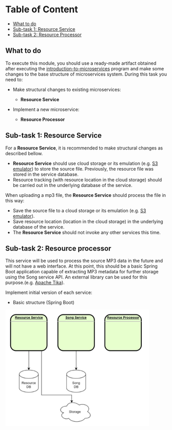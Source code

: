 # Table of Content

- [What to do](#what-to-do)
- [Sub-task 1: Resource Service](#sub-task-1-resource-service)
- [Sub-task 2: Resource Processor](#sub-task-2-resource-processor)

## What to do

To execute this module, you should use a ready-made artifact obtained after executing the [introduction-to-microservices](https://git.epam.com/epm-cdp/global-java-foundation-program/java-courses/-/tree/main/introduction-to-microservices) program and make some changes to the base structure of microservices system.
During this task you need to:

+ Make structural changes to existing microservices:
  - **Resource Service**

+ Implement a new microservice:
  - **Resource Processor**

## Sub-task 1: Resource Service

For a **Resource Service**, it is recommended to make structural changes as described bellow.

- **Resource Service** should use cloud storage or its emulation (e.g. [S3 emulator](https://github.com/localstack/localstack)) to store the source file. Previously, the resource file was stored in the service database.
- Resource tracking (with resource location in the cloud storage) should be carried out in the underlying database of the service.

When uploading a mp3 file, the **Resource Service** should process the file in this way:
- Save the source file to a cloud storage or its emulation (e.g. [S3 emulator](https://github.com/localstack/localstack)).
- Save resource location (location in the cloud storage) in the underlying database of the service.
- The **Resource Service** should not invoke any other services this time.

## Sub-task 2: Resource processor

This service will be used to process the source MP3 data in the future and will not have a web interface. At this point,
this should be a basic Spring Boot application capable of extracting MP3 metadata for further storage using the Song service API.
An external library can be used for this purpose.(e.g. [Apache Tika](https://www.tutorialspoint.com/tika/tika_extracting_mp3_files.htm)).

Implement initial version of each service:

- Basic structure (Spring Boot)

![](images/microservice_architecture_overview.png)
